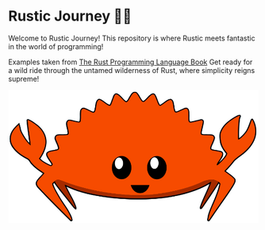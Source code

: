 # Rustic Journey 🦀🌾
Welcome to Rustic Journey! This repository is where Rustic meets fantastic in the world of programming!

Examples taken from [The Rust Programming Language Book](https://doc.rust-lang.org/stable/book/)
Get ready for a wild ride through the untamed wilderness of Rust, where simplicity reigns supreme!




![Ferris the crab, unofficial mascot for Rust.](./ferris.svg)